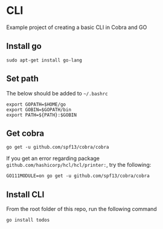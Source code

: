 # CLI
Example project of creating a basic CLI in Cobra and GO

## Install go

```
sudo apt-get install go-lang
```

## Set path
The below should be added to `~/.bashrc`
```
export GOPATH=$HOME/go
export GOBIN=$GOPATH/bin
export PATH=${PATH}:$GOBIN
```

## Get cobra
```
go get -u github.com/spf13/cobra/cobra
```
If you get an error regarding package `github.com/hashicorp/hcl/hcl/printer:`, try the following:
```
GO111MODULE=on go get -u github.com/spf13/cobra/cobra
```

## Install CLI
From the root folder of this repo, run the following command
```
go install todos
```
